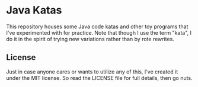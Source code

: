 # Java Katas

This repository houses some Java code katas and other toy programs that I've experimented with for practice.
Note that though I use the term "kata", I do it in the spirit of trying new variations rather than by rote rewrites.

## License

Just in case anyone cares or wants to utilize any of this, I've created it under the MIT license.
So read the LICENSE file for full details, then go nuts.
